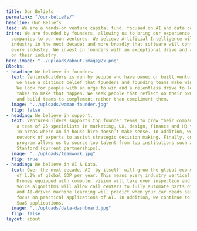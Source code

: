 ```yaml
---
title: Our Beliefs
permalink: "/our-beliefs/"
headline: Our Beliefs
lead: We are a hands-on venture capital fund, focused on AI and data companies.
intro: We are founded by founders, allowing us to bring our experience in running
  companies to our own ventures. We believe Artificial Intelligence will change every
  industry in the next decade; and more broadly that software will continue to impact
  every industry. We invest in founders with an exceptional drive and a unique perspective
  on their industry.
hero-image: "../uploads/about-image@2x.png"
Blocks:
- heading: We believe in founders.
  text: VentureBuilders is run by people who have owned or built ventures. As a result,
    we have a distinct belief that founders and founding teams make winning companies.
    We look for people with an urge to win and a relentless drive to learn what it
    takes to make that happen. We seek people that reflect on their own performance
    and build teams to complement rather than compliment them.
  image: "../uploads/woman-founder.jpg"
  flip: false
- heading: We believe in support.
  text: VentureBuilders supports top founder teams to grow their companies. We have
    a team of 25 specialists in marketing, UX, design, finance and HR to support ventures
    in areas where an in-house hire doesn’t make sense. In addition, we have a broad
    network of experts to assist strategic decision making. Finally, our global executive
    program allows us to source top talent from top institutions such as INSEAD and
    Stanford (current partnerships).
  image: "../uploads/teamwork.jpg"
  flip: true
- heading: We believe in AI & Data.
  text: Over the next decade, AI -by itself- will grow the global economy at a rate
    of 1.2% of global GDP per year. This means every industry vertical will be impacted.
    Drones equipped with computer vision will take over inspection and security jobs;
    Voice algorithms will allow call centers to fully automate parts of the conversation;
    and AI-driven machine learning will predict when your car needs servicing. We
    focus on practical applications of AI. In addition, we continue to invest in broader
    SaaS applications.
  image: "../uploads/data-dashboard.jpg"
  flip: false
layout: about
---
```

